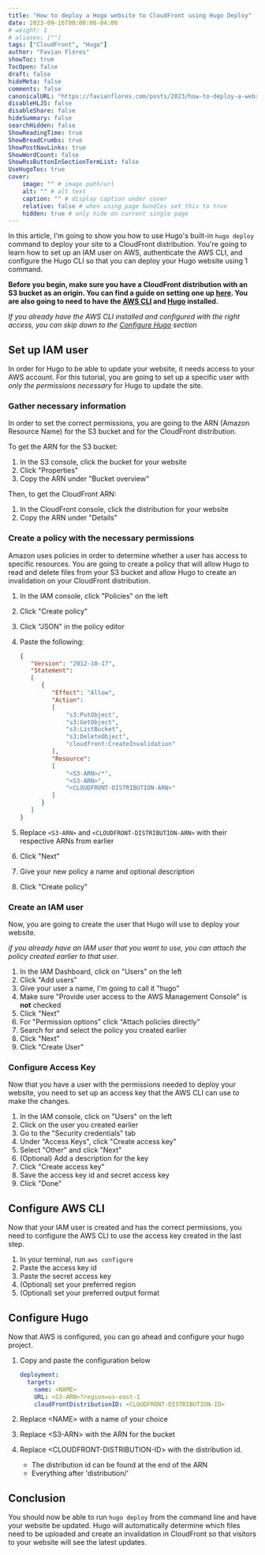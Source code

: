 ```yaml
---
title: "How to deploy a Hugo website to CloudFront using Hugo Deploy"
date: 2023-09-16T00:00:00-04:00
# weight: 1
# aliases: [""]
tags: ["CloudFront", "Hugo"]
author: "Favian Flores"
showToc: true
TocOpen: false
draft: false
hideMeta: false
comments: false
canonicalURL: "https://favianflores.com/posts/2023/how-to-deploy-a-website-to-cloudfront-using-hugo/"
disableHLJS: false
disableShare: false
hideSummary: false
searchHidden: false
ShowReadingTime: true
ShowBreadCrumbs: true
ShowPostNavLinks: true
ShowWordCount: false
ShowRssButtonInSectionTermList: false
UseHugoToc: true
cover:
    image: "" # image path/url
    alt: "" # alt text
    caption: "" # display caption under cover
    relative: false # when using page bundles set this to true
    hidden: true # only hide on current single page
---
```


In this article, I'm going to show you how to use Hugo's built-in `hugo deploy` command to deploy your site to a CloudFront distribution. You're going to learn how to set up an IAM user on AWS, authenticate the AWS CLI, and configure the Hugo CLI so that you can deploy your Hugo website using 1 command.

**Before you begin, make sure you have a CloudFront distribution with an S3 bucket as an origin. You can find a guide on setting one up [here](/posts/2023/how-to-deploy-a-static-website-using-cloudfront-route53-s3-and-certificate-manager/). You are also going to need to have the [AWS CLI](https://docs.aws.amazon.com/cli/latest/userguide/getting-started-install.html) and [Hugo](https://gohugo.io/installation) installed.**

*If you already have the AWS CLI installed and configured with the right access, you can skip down to the [Configure Hugo](#configure-hugo) section*

## Set up IAM user

In order for Hugo to be able to update your website, it needs access to your AWS account. For this tutorial, you are going to set up a specific user with *only the permissions necessary* for Hugo to update the site.

### Gather necessary information

In order to set the correct permissions, you are going to the ARN (Amazon Resource Name) for the S3 bucket and for the CloudFront distribution.

To get the ARN for the S3 bucket:

1. In the S3 console, click the bucket for your website
2. Click "Properties"
3. Copy the ARN under "Bucket overview"

Then, to get the CloudFront ARN:

1. In the CloudFront console, click the distribution for your website
2. Copy the ARN under "Details"

### Create a policy with the necessary permissions

Amazon uses policies in order to determine whether a user has access to specific resources. You are going to create a policy that will allow Hugo to read and delete files from your S3 bucket and allow Hugo to create an invalidation on your CloudFront distribution.

1. In the IAM console, click "Policies" on the left
2. Click "Create policy"
3. Click "JSON" in the policy editor
4. Paste the following:

   ```json
   {
      "Version": "2012-10-17",
      "Statement": 
      [
         {
            "Effect": "Allow",
            "Action": 
            [
                "s3:PutObject",
                "s3:GetObject",
                "s3:ListBucket",
                "s3:DeleteObject",
                "cloudfront:CreateInvalidation"
            ],
            "Resource": 
            [
                "<S3-ARN>/*",
                "<S3-ARN>",
                "<CLOUDFRONT-DISTRIBUTION-ARN>"
            ]
         }
      ]
   }
   ```

5. Replace `<S3-ARN>` and `<CLOUDFRONT-DISTRIBUTION-ARN>` with their respective ARNs from earlier
6. Click "Next"
7. Give your new policy a name and optional description
8. Click "Create policy"

### Create an IAM user

Now, you are going to create the user that Hugo will use to deploy your website.

*if you already have an IAM user that you want to use, you can attach the policy created earlier to that user.*

1. In the IAM Dashboard, click on "Users" on the left
2. Click "Add users"
3. Give your user a name, I'm going to call it "hugo"
4. Make sure "Provide user access to the AWS Management Console" is **not** checked
5. Click "Next"
6. For "Permission options" click "Attach policies directly"
7. Search for and select the policy you created earlier
8. Click "Next"
9. Click "Create User"

### Configure Access Key

Now that you have a user with the permissions needed to deploy your website, you need to set up an access key that the AWS CLI can use to make the changes.

1. In the IAM console, click on "Users" on the left
2. Click on the user you created earlier
3. Go to the "Security credentials" tab
4. Under "Access Keys", click "Create access key"
5. Select "Other" and click "Next"
6. (Optional) Add a description for the key
7. Click "Create access key"
8. Save the access key id and secret access key
9. Click "Done"

## Configure AWS CLI

Now that your IAM user is created and has the correct permissions, you need to configure the AWS CLI to use the access key created in the last step.

1. In your terminal, run `aws configure`
2. Paste the access key id
3. Paste the secret access key
4. (Optional) set your preferred region
5. (Optional) set your preferred output format

## Configure Hugo

Now that AWS is configured, you can go ahead and configure your hugo project.

1. Copy and paste the configuration below

   ```yaml
   deployment:
     targets:
       name: <NAME>
       URL: <S3-ARN>?region=us-east-1
       cloudFrontDistributionID: <CLOUDFRONT-DISTRIBUTION-ID>
   ```

2. Replace \<NAME\> with a name of your choice
3. Replace \<S3-ARN\> with the ARN for the bucket
4. Replace \<CLOUDFRONT-DISTRIBUTION-ID\> with the distribution id.
    - The distribution id can be found at the end of the ARN
    - Everything after 'distribution/'

## Conclusion

You should now be able to run `hugo deploy` from the command line and have your website be updated. Hugo will automatically determine which files need to be uploaded and create an invalidation in CloudFront so that visitors to your website will see the latest updates.